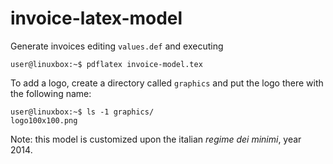 invoice-latex-model
===================

Generate invoices editing `values.def` and executing

```
user@linuxbox:~$ pdflatex invoice-model.tex
```

To add a logo, create a directory called `graphics` and put the logo there with the following name:

```
user@linuxbox:~$ ls -1 graphics/
logo100x100.png
```

Note: this model is customized upon the italian *regime dei minimi*, year 2014.
